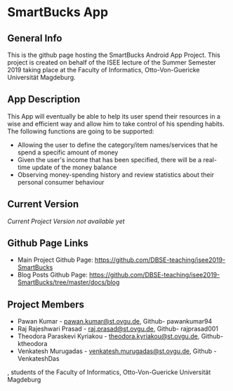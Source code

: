  # SmartBucks App
 
 ## General Info
 
This is the github page hosting the SmartBucks Android App Project. This project is created on behalf of the ISEE lecture of the Summer Semester 2019 taking place at the Faculty of Informatics, Otto-Von-Guericke Universität Magdeburg.

## App Description

This App will eventually be able to help its user spend their resources in a wise and efficient way and allow him to take control of his spending habits. The following functions are going to be supported:
* Allowing the user to define the category/item names/services that he spend a specific amount of money
* Given the user's income that has been specified, there will be a real-time update of the money balance
* Observing money-spending history and review statistics about their personal consumer behaviour

## Current Version

*Current Project Version not available yet*

## Github Page Links

* Main Project Github Page: https://github.com/DBSE-teaching/isee2019-SmartBucks
* Blog Posts Github Page: https://github.com/DBSE-teaching/isee2019-SmartBucks/tree/master/docs/blog

## Project Members

* Pawan Kumar - pawan.kumar@st.ovgu.de, Github- pawankumar94
* Raj Rajeshwari Prasad - raj.prasad@st.ovgu.de, Github- rajprasad001
* Theodora Paraskevi Kyriakou - theodora.kyriakou@st.ovgu.de, Github- ktheodora
* Venkatesh Murugadas - venkatesh.murugadas@st.ovgu.de, Github - VenkateshDas

, students of the Faculty of Informatics, Otto-Von-Guericke Universität Magdeburg
